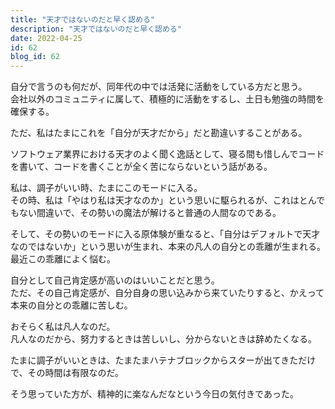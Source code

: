 ```yaml
---
title: "天才ではないのだと早く認める"
description: "天才ではないのだと早く認める"
date: 2022-04-25
id: 62
blog_id: 62
---
```


自分で言うのも何だが、同年代の中では活発に活動をしている方だと思う。  
会社以外のコミュニティに属して、積極的に活動をするし、土日も勉強の時間を確保する。

ただ、私はたまにこれを「自分が天才だから」だと勘違いすることがある。

ソフトウェア業界における天才のよく聞く逸話として、寝る間も惜しんでコードを書いて、コードを書くことが全く苦にならないという話がある。

私は、調子がいい時、たまにこのモードに入る。  
その時、私は「やはり私は天才なのか」という思いに駆られるが、これはとんでもない間違いで、その勢いの魔法が解けると普通の人間なのである。

そして、その勢いのモードに入る原体験が重なると、「自分はデフォルトで天才なのではないか」という思いが生まれ、本来の凡人の自分との乖離が生まれる。  
最近この乖離によく悩む。

自分として自己肯定感が高いのはいいことだと思う。  
ただ、その自己肯定感が、自分自身の思い込みから来ていたりすると、かえって本来の自分との乖離に苦しむ。

おそらく私は凡人なのだ。  
凡人なのだから、努力するときは苦しいし、分からないときは辞めたくなる。

たまに調子がいいときは、たまたまハテナブロックからスターが出てきただけで、その時間は有限なのだ。

そう思っていた方が、精神的に楽なんだなという今日の気付きであった。